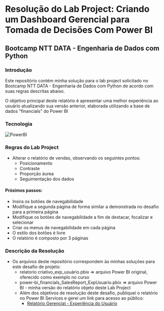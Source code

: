 # Resolução do Lab Project: Criando um Dashboard Gerencial para Tomada de Decisões Com Power BI
## Bootcamp NTT DATA - Engenharia de Dados com Python

### Introdução
Este repositório contém minha solução para o lab project solicitado no Bootcamp NTT DATA - Engenharia de Dados com Python de acordo com suas regras descritas abaixo.

O objetivo principal deste relatório é apresentar uma melhor experiência ao usuário atualizando sua versão anterior, elaborada utilizando a base de dados "financials" do Power BI 


### Tecnologia
![PowerBI](https://img.shields.io/badge/Power_BI-ffffff?style=for-the-badge&logo=googleanalytics&logoColor=ffa500)

### Regras do Lab Project
- Alterar o relatório de vendas, observando os seguintes pontos:
    - Posicionamento
    - Contraste
    - Proporção áurea
    - Seguimentação dos dados

#### Próximos passos:
- Insira os botões de navegabilidade
- Modifique a segunda página de forma similar a demonstrada no desafio para a primeira página
- Modifique os botões de navegabilidade a fim de destacar, focalizar e selecionar
- Criar os menus de navegabilidade em cada página
- O estilo dos botões é livre
- O relatório é composto por 3 páginas

### Descrição da Resolução
- Os arquivos deste repositório correspondem às minhas soluções para este desafio de projeto:
    - relatorio criativo_exp_usuário.pbix => arquivo Power BI original, oferecido como exemplo no curso
    - power-bi_financials_SalesReport_ExpUsuario.pbix => arquivo Power BI - minha versão do relatório objeto deste Lab Project 
    - Além dos objetivos de resolução deste desafio, publiquei o relatório no Power BI Services e gerei um link para acesso ao público:
        - [Relatório Gerencial - Experiência do Usuário](https://app.powerbi.com/view?r=eyJrIjoiNjIxMWQzZmItYjRjYS00NWUyLWIwODUtMjRmNmJmMjllZDkyIiwidCI6ImIwYmFkZTdlLTgxZTktNGFlMC1hZTczLTBlNTNiNzdkOGNlNyJ9)
